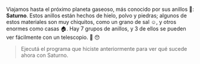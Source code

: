 <gs-attire attire-url="https://raw.githubusercontent.com/MumukiProject/mumuki-guia-gobstones-practica-integradora-primaria-ii/master/assets/attires/config_1551208969070.json"></gs-attire>

<gs-toolbox toolbox-url="https://raw.githubusercontent.com/MumukiProject/mumuki-guia-gobstones-practica-integradora-primaria-ii/master/assets/toolbox_1552416002661.xml"></gs-toolbox>


Viajamos hasta el próximo planeta gaseoso, más conocido por sus anillos :ring:: **Saturno**. Estos anillos están hechos de hielo, polvo y piedras; algunos de estos materiales son muy chiquitos, como un grano de sal :relaxed:, y otros enormes como casas :house:. Hay 7 grupos de anillos, y 3 de ellos se pueden ver fácilmente con un telescopio. :telescope: :hushed:

> Ejecutá el programa que hiciste anteriormente para ver qué sucede ahora con Saturno.